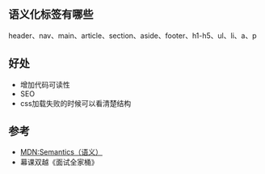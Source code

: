 ## 语义化标签有哪些
header、nav、main、article、section、aside、footer、h1-h5、ul、li、a、p
## 好处
- 增加代码可读性
- SEO
- css加载失败的时候可以看清楚结构
## 参考
- [MDN:Semantics（语义）](https://developer.mozilla.org/zh-CN/docs/Glossary/Semantics)
- 幕课双越《面试全家桶》